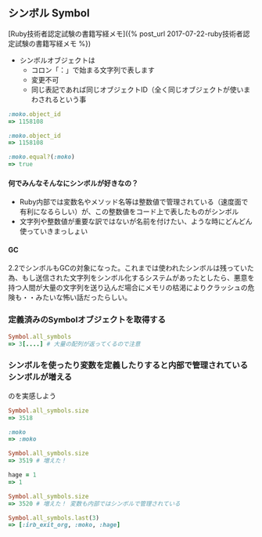 ## シンボル Symbol

[Ruby技術者認定試験の書籍写経メモ]({% post_url 2017-07-22-ruby技術者認定試験の書籍写経メモ %})

- シンボルオブジェクトは
  - コロン「：」で始まる文字列で表します
  - 変更不可
  - 同じ表記であれば同じオブジェクトID（全く同じオブジェクトが使いまわされるという事

```ruby
:moko.object_id
=> 1158108

:moko.object_id
=> 1158108

:moko.equal?(:moko)
=> true
```

#### 何でみんなそんなにシンボルが好きなの？

- Ruby内部では変数名やメソッド名等は整数値で管理されている（速度面で有利になるらしい）が、この整数値をコード上で表したものがシンボル
- 文字列や整数値が重要な訳ではないが名前を付けたい、ような時にどんどん使っていきまっしょい

#### GC

2.2でシンボルもGCの対象になった。これまでは使われたシンボルは残っていた為、もし送信された文字列をシンボル化するシステムがあったとしたら、悪意を持つ人間が大量の文字列を送り込んだ場合にメモリの枯渇によりクラッシュの危険も・・みたいな怖い話だったらしい。

### 定義済みのSymbolオブジェクトを取得する

```ruby
Symbol.all_symbols
=> 3[....] # 大量の配列が返ってくるので注意
```

### シンボルを使ったり変数を定義したりすると内部で管理されているシンボルが増える

のを実感しよう

```ruby
Symbol.all_symbols.size
=> 3518

:moko
=> :moko

Symbol.all_symbols.size
=> 3519 # 増えた！

hage = 1
=> 1

Symbol.all_symbols.size
=> 3520 # 増えた！ 変数も内部ではシンボルで管理されている

Symbol.all_symbols.last(3)
=> [:irb_exit_org, :moko, :hage]
```
